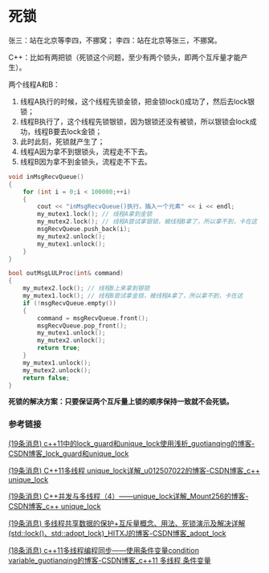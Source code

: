# 死锁

张三：站在北京等李四，不挪窝；
李四：站在北京等张三，不挪窝。

C++：比如有两把锁（死锁这个问题，至少有两个锁头，即两个互斥量才能产生）。

两个线程A和B：

1. 线程A执行的时候，这个线程先锁金锁，把金锁lock()成功了，然后去lock银锁；
2. 线程B执行了，这个线程先锁银锁，因为银锁还没有被锁，所以银锁会lock成功，线程B要去lock金锁；
3. 此时此刻，死锁就产生了；
4. 线程A因为拿不到银锁头，流程走不下去。
5. 线程B因为拿不到金锁头，流程走不下去。

```cpp
void inMsgRecvQueue()
{
    for (int i = 0;i < 100000;++i)
    {
        cout << "inMsgRecvQueue()执行，插入一个元素" << i << endl;
        my_mutex1.lock(); // 线程A拿到金锁
        my_mutex2.lock(); // 线程A尝试拿银锁，被线程B拿了，所以拿不到，卡在这
        msgRecvQueue.push_back(i);
        my_mutex2.unlock();
        my_mutex1.unlock();
    }
}

bool outMsgLULProc(int& command)
{
    my_mutex2.lock(); // 线程B上来拿到银锁
    my_mutex1.lock(); // 线程B尝试拿金锁，被线程A拿了，所以拿不到，卡在这
    if (!msgRecvQueue.empty())
    {
        command = msgRecvQueue.front();
        msgRecvQueue.pop_front();
        my_mutex1.unlock();
        my_mutex2.unlock();
        return true;
    }
    my_mutex1.unlock();
    my_mutex2.unlock(); 
    return false; 
}
```

**死锁的解决方案：只要保证两个互斥量上锁的顺序保持一致就不会死锁。**

### 参考链接

[(19条消息) c++11中的lock_guard和unique_lock使用浅析_guotianqing的博客-CSDN博客_lock_guard和unique_lock](https://blog.csdn.net/guotianqing/article/details/104002449)

[(19条消息) C++11多线程 unique_lock详解_u012507022的博客-CSDN博客_c++ unique_lock](https://blog.csdn.net/u012507022/article/details/85909567?spm=1001.2101.3001.6661.1&depth_1-utm_relevant_index=1)

[(19条消息) C++并发与多线程（4）——unique_lock详解_Mount256的博客-CSDN博客_c++ unique_lock](https://blog.csdn.net/baidu_39514357/article/details/113903152)

[(19条消息) 多线程共享数据的保护+互斥量概念、用法、死锁演示及解决详解(std::lock()、std::adopt_lock)_HITXJ的博客-CSDN博客_adopt_lock](https://blog.csdn.net/HITXJ/article/details/108439190?spm=1001.2101.3001.6650.1&depth_1-utm_relevant_index=2)

[(18条消息) c++11多线程编程同步——使用条件变量condition variable_guotianqing的博客-CSDN博客_c++11 多线程 条件变量](https://blog.csdn.net/guotianqing/article/details/104017649)